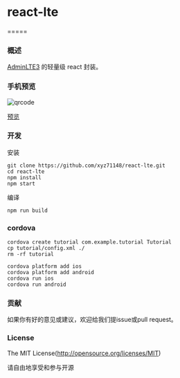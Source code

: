 # react-lte

=====


### 概述

[AdminLTE3](https://github.com/ColorlibHQ/AdminLTE) 的轻量级 react 封装。



### 手机预览

![qrcode](https://api.qrserver.com/v1/create-qr-code/?size=150x150&data=https%3A%2F%2Fxyz71148.github.io%2Freact-lte%2Fwww%2Findex.html)

[预览](https://xyz71148.github.io/react-lte/www/index.html)


### 开发

安装

```shell
git clone https://github.com/xyz71148/react-lte.git
cd react-lte
npm install
npm start
```

编译

```shell
npm run build
```

### cordova

    cordova create tutorial com.example.tutorial Tutorial
    cp tutorial/config.xml ./
    rm -rf tutorial
                    
    cordova platform add ios
    cordova platform add android
    cordova run ios
    cordova run android
    
### 贡献

如果你有好的意见或建议，欢迎给我们提issue或pull request。

### License
The MIT License(http://opensource.org/licenses/MIT)

请自由地享受和参与开源
